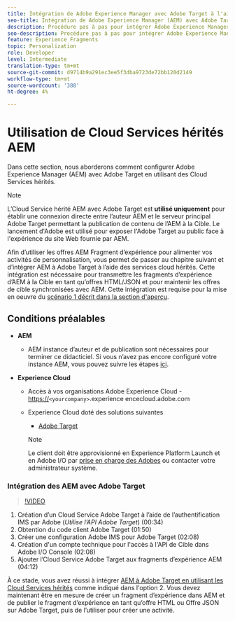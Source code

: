 ```yaml
---
title: Intégration de Adobe Experience Manager avec Adobe Target à l'aide de Cloud Services
seo-title: Intégration de Adobe Experience Manager (AEM) avec Adobe Target à l’aide de Cloud Services hérités
description: Procédure pas à pas pour intégrer Adobe Experience Manager (AEM) à Adobe Target à l’aide d’un Cloud Service AEM
seo-description: Procédure pas à pas pour intégrer Adobe Experience Manager (AEM) à Adobe Target à l’aide d’un Cloud Service AEM
feature: Experience Fragments
topic: Personalization
role: Developer
level: Intermediate
translation-type: tm+mt
source-git-commit: d9714b9a291ec3ee5f3dba9723de72bb120d2149
workflow-type: tm+mt
source-wordcount: '388'
ht-degree: 4%

---
```



# Utilisation de Cloud Services hérités AEM

Dans cette section, nous aborderons comment configurer Adobe Experience Manager (AEM) avec Adobe Target en utilisant des Cloud Services hérités.

>[!NOTE]
>
> L’Cloud Service hérité AEM avec Adobe Target est **utilisé uniquement** pour établir une connexion directe entre l’auteur AEM et le serveur principal Adobe Target permettant la publication de contenu de l’AEM à la Cible. Le lancement d&#39;Adobe est utilisé pour exposer l&#39;Adobe Target au public face à l&#39;expérience du site Web fournie par AEM.

Afin d’utiliser les offres AEM Fragment d’expérience pour alimenter vos activités de personnalisation, vous permet de passer au chapitre suivant et d’intégrer AEM à Adobe Target à l’aide des services cloud hérités. Cette intégration est nécessaire pour transmettre les fragments d’expérience d’AEM à la Cible en tant qu’offres HTML/JSON et pour maintenir les offres de cible synchronisées avec AEM. Cette intégration est requise pour la mise en oeuvre du [scénario 1 décrit dans la section d&#39;aperçu](./overview.md#personalization-using-aem-experience-fragment).

## Conditions préalables

* **AEM**

   * AEM instance d’auteur et de publication sont nécessaires pour terminer ce didacticiel. Si vous n’avez pas encore configuré votre instance AEM, vous pouvez suivre les étapes [ici](./implementation.md#set-up-aem).

* **Experience Cloud**
   * Accès à vos organisations Adobe Experience Cloud - <https://>`<yourcompany>`.experience encecloud.adobe.com
   * Experience Cloud doté des solutions suivantes
      * [Adobe Target](https://experiencecloud.adobe.com)

      >[!NOTE]
      >
      > Le client doit être approvisionné en Experience Platform Launch et en Adobe I/O par [prise en charge des Adobes](https://helpx.adobe.com/fr/contact/enterprise-support.ec.html) ou contacter votre administrateur système.



### Intégration des AEM avec Adobe Target

>[!VIDEO](https://video.tv.adobe.com/v/28428?quality=12&learn=on)

1. Création d’un Cloud Service Adobe Target à l’aide de l’authentification IMS par Adobe (*Utilise l’API Adobe Target*) (00:34)
2. Obtention du code client Adobe Target (01:50)
3. Créer une configuration Adobe IMS pour Adobe Target (02:08)
4. Création d&#39;un compte technique pour l&#39;accès à l&#39;API de Cible dans Adobe I/O Console (02:08)
5. Ajouter l’Cloud Service Adobe Target aux fragments d’expérience AEM (04:12)

À ce stade, vous avez réussi à intégrer [AEM à Adobe Target en utilisant les Cloud Services hérités](./using-aem-cloud-services.md#integrating-aem-target-options) comme indiqué dans l&#39;option 2. Vous devez maintenant être en mesure de créer un fragment d’expérience dans AEM et de publier le fragment d’expérience en tant qu’offre HTML ou Offre JSON sur Adobe Target, puis de l’utiliser pour créer une activité.
